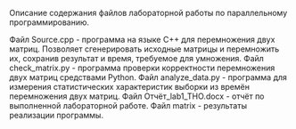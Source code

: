 Описание содержания файлов лабораторной работы по параллельному программированию.

Файл Source.cpp - программа на языке C++ для перемножения двух матриц. Позволяет сгенерировать исходные матрицы и перемножить их, сохранив результат и время, требуемое для умножения.
Файл check_matrix.py - программа проверки корректности перемножения двух матриц средствами Python.
Файл analyze_data.py - программа для измерения статистических характеристик выборки из времён перемножения двух матриц.
Файл Отчёт_lab1_THO.docx - отчёт по выполненной лабораторной работе.
Файл matrix - результаты реализации программы.
